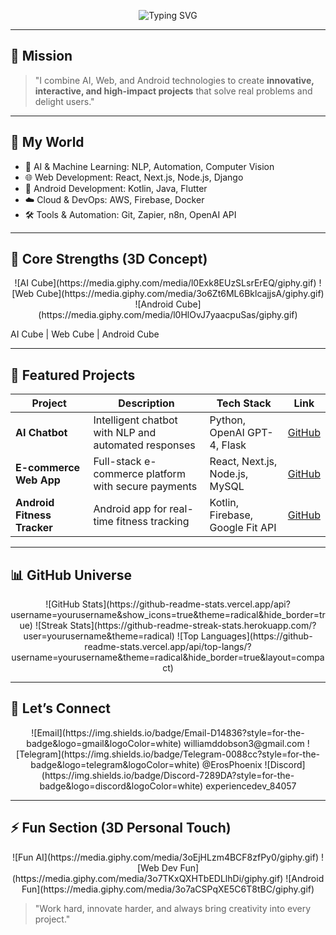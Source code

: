 <p align="center">
  <img src="https://readme-typing-svg.herokuapp.com?font=Fira+Code&size=32&pause=1000&color=FF5733&width=800&lines=Hi+I'm+佐藤+健太+%F0%9F%91%8B;AI+%7C+Web+%7C+Android+Engineer;Creating+Innovative+3D+Solutions" alt="Typing SVG"/>
</p>

---

## 🎯 Mission
> "I combine AI, Web, and Android technologies to create **innovative, interactive, and high-impact projects** that solve real problems and delight users."

---

## 🌌 My World
- 🚀 AI & Machine Learning: NLP, Automation, Computer Vision  
- 🌐 Web Development: React, Next.js, Node.js, Django  
- 📱 Android Development: Kotlin, Java, Flutter  
- ☁️ Cloud & DevOps: AWS, Firebase, Docker  
- 🛠 Tools & Automation: Git, Zapier, n8n, OpenAI API  

---

## 🧩 Core Strengths (3D Concept)
<p align="center">
  ![AI Cube](https://media.giphy.com/media/l0Exk8EUzSLsrErEQ/giphy.gif)  
  ![Web Cube](https://media.giphy.com/media/3o6Zt6ML6BklcajjsA/giphy.gif)  
  ![Android Cube](https://media.giphy.com/media/l0HlOvJ7yaacpuSas/giphy.gif)
</p>

AI Cube | Web Cube | Android Cube

---

## 🚀 Featured Projects

| Project | Description | Tech Stack | Link |
|---------|-------------|------------|------|
| **AI Chatbot** | Intelligent chatbot with NLP and automated responses | Python, OpenAI GPT-4, Flask | [GitHub](https://github.com/yourusername/AI-Chatbot) |
| **E-commerce Web App** | Full-stack e-commerce platform with secure payments | React, Next.js, Node.js, MySQL | [GitHub](https://github.com/yourusername/Ecommerce-App) |
| **Android Fitness Tracker** | Android app for real-time fitness tracking | Kotlin, Firebase, Google Fit API | [GitHub](https://github.com/yourusername/Fitness-App) |

---

## 📊 GitHub Universe
<p align="center">
  ![GitHub Stats](https://github-readme-stats.vercel.app/api?username=yourusername&show_icons=true&theme=radical&hide_border=true)  
  ![Streak Stats](https://github-readme-streak-stats.herokuapp.com/?user=yourusername&theme=radical)  
  ![Top Languages](https://github-readme-stats.vercel.app/api/top-langs/?username=yourusername&theme=radical&hide_border=true&layout=compact)
</p>

---

## 💬 Let’s Connect
<p align="center">
  ![Email](https://img.shields.io/badge/Email-D14836?style=for-the-badge&logo=gmail&logoColor=white) williamddobson3@gmail.com  
  ![Telegram](https://img.shields.io/badge/Telegram-0088cc?style=for-the-badge&logo=telegram&logoColor=white) @ErosPhoenix  
  ![Discord](https://img.shields.io/badge/Discord-7289DA?style=for-the-badge&logo=discord&logoColor=white) experiencedev_84057
</p>

---

## ⚡ Fun Section (3D Personal Touch)
<p align="center">
  ![Fun AI](https://media.giphy.com/media/3oEjHLzm4BCF8zfPy0/giphy.gif)  
  ![Web Dev Fun](https://media.giphy.com/media/3o7TKxQXHTbEDLlhDi/giphy.gif)  
  ![Android Fun](https://media.giphy.com/media/3o7aCSPqXE5C6T8tBC/giphy.gif)
</p>

> "Work hard, innovate harder, and always bring creativity into every project."
